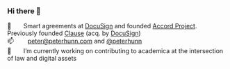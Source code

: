 ### Hi there 👋

🔭  Smart agreements at [DocuSign](http://github.com/docusign) and founded [Accord Project](http://github.com/accordproject). Previously founded [Clause](http://github.com/clausehq) (acq. by [DocuSign](http://github.com/docusign)) </br>
📫   peter@peterhunn.com and [@peterhunn](http://twitter.com/peterhunn) </br>
🌱  I’m currently working on contributing to academica at the intersection of law and digital assets
<!---- - 👯 I’m looking to collaborate on ...
- 🤔 I’m looking for help with ...
- 💬 Ask me about ...
- ⚡ Fun fact: ...
-->

